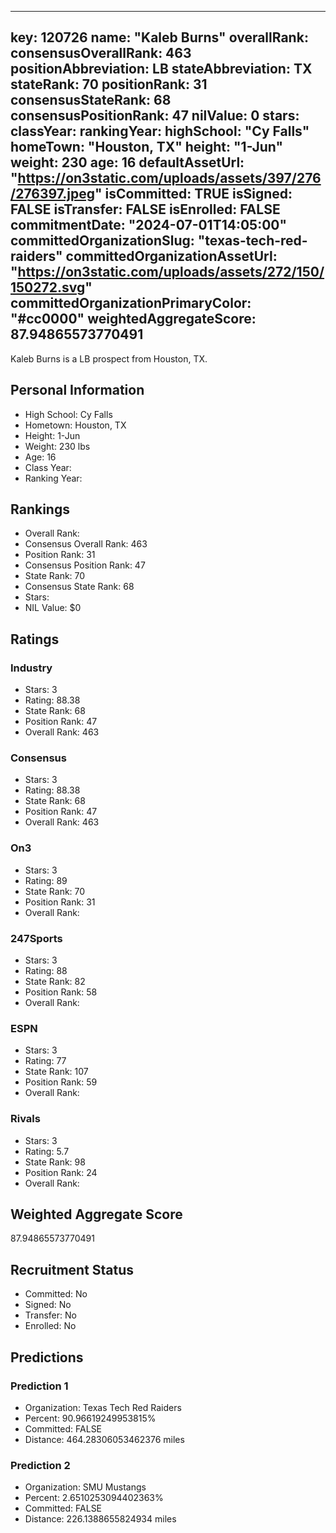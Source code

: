 ---
  key: 120726
  name: "Kaleb Burns"
  overallRank: 
  consensusOverallRank: 463
  positionAbbreviation: LB
  stateAbbreviation: TX
  stateRank: 70
  positionRank: 31
  consensusStateRank: 68
  consensusPositionRank: 47
  nilValue: 0
  stars: 
  classYear: 
  rankingYear: 
  highSchool: "Cy Falls"
  homeTown: "Houston, TX"
  height: "1-Jun"
  weight: 230
  age: 16
  defaultAssetUrl: "https://on3static.com/uploads/assets/397/276/276397.jpeg"
  isCommitted: TRUE
  isSigned: FALSE
  isTransfer: FALSE
  isEnrolled: FALSE
  commitmentDate: "2024-07-01T14:05:00"
  committedOrganizationSlug: "texas-tech-red-raiders"
  committedOrganizationAssetUrl: "https://on3static.com/uploads/assets/272/150/150272.svg"
  committedOrganizationPrimaryColor: "#cc0000"
  weightedAggregateScore: 87.94865573770491
  ---
  
  Kaleb Burns is a LB prospect from Houston, TX.
  
  ## Personal Information
  - High School: Cy Falls
  - Hometown: Houston, TX
  - Height: 1-Jun
  - Weight: 230 lbs
  - Age: 16
  - Class Year: 
  - Ranking Year: 
  
  ## Rankings
  - Overall Rank: 
  - Consensus Overall Rank: 463
  - Position Rank: 31
  - Consensus Position Rank: 47
  - State Rank: 70
  - Consensus State Rank: 68
  - Stars: 
  - NIL Value: $0
  
  ## Ratings
  
  ### Industry
  - Stars: 3
  - Rating: 88.38
  - State Rank: 68
  - Position Rank: 47
  - Overall Rank: 463
  
  ### Consensus
  - Stars: 3
  - Rating: 88.38
  - State Rank: 68
  - Position Rank: 47
  - Overall Rank: 463
  
  ### On3
  - Stars: 3
  - Rating: 89
  - State Rank: 70
  - Position Rank: 31
  - Overall Rank: 
  
  ### 247Sports
  - Stars: 3
  - Rating: 88
  - State Rank: 82
  - Position Rank: 58
  - Overall Rank: 
  
  ### ESPN
  - Stars: 3
  - Rating: 77
  - State Rank: 107
  - Position Rank: 59
  - Overall Rank: 
  
  ### Rivals
  - Stars: 3
  - Rating: 5.7
  - State Rank: 98
  - Position Rank: 24
  - Overall Rank: 
  
  ## Weighted Aggregate Score
  87.94865573770491
  
  ## Recruitment Status
  - Committed: No
  - Signed: No
  - Transfer: No
  - Enrolled: No
  
  
  
  ## Predictions
  
  ### Prediction 1
  - Organization: Texas Tech Red Raiders
  - Percent: 90.96619249953815%
  - Committed: FALSE
  - Distance: 464.28306053462376 miles
  
  ### Prediction 2
  - Organization: SMU Mustangs
  - Percent: 2.6510253094402363%
  - Committed: FALSE
  - Distance: 226.1388655824934 miles
  